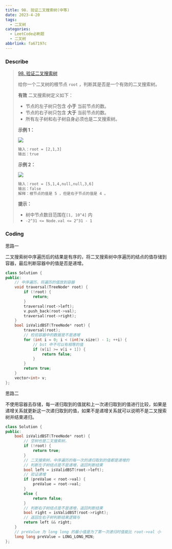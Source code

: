 ```yaml
---
title: 98. 验证二叉搜索树(中等)
date: 2023-4-20
tags:
  - 二叉树
categories:
  - LeetCode必刷题
  - 二叉树
abbrlink: fa67197c
---
```


### Describe

> [98. 验证二叉搜索树](https://leetcode.cn/problems/validate-binary-search-tree/)
>
> 给你一个二叉树的根节点 `root` ，判断其是否是一个有效的二叉搜索树。
>
> **有效** 二叉搜索树定义如下：
>
> - 节点的左子树只包含 **小于** 当前节点的数。
> - 节点的右子树只包含 **大于** 当前节点的数。
> - 所有左子树和右子树自身必须也是二叉搜索树。
>
>  
>
> **示例 1：**
>
> ![](https://s1.vika.cn/space/2023/04/15/7bfdcb1d2fe045e8a5e0b8192ba4e1a8)
>
> ```txt
> 输入：root = [2,1,3]
> 输出：true
> ```
>
> **示例 2：**
>
> ![](https://s1.vika.cn/space/2023/04/20/b4ac4a9fbd174b04aabc69fc17fa2493)
>
> ```txt
> 输入：root = [5,1,4,null,null,3,6]
> 输出：false
> 解释：根节点的值是 5 ，但是右子节点的值是 4 。
> ```
>
> 
>
> **提示：**
>
> - 树中节点数目范围在`[1, 10^4]` 内
> - `-2^31 <= Node.val <= 2^31 - 1`

### Coding

思路一

二叉搜索树中序遍历后的结果是有序的，将二叉搜索树中序遍历的结点的值存储到容器，最后判断容器中的值是否是递增。

```cpp
class Solution {
public:
    // 中序遍历，将遍历的值放到容器
    void traversal(TreeNode* root) {
        if (!root) {
            return;
        }
        traversal(root->left);
        v.push_back(root->val);
        traversal(root->right);
    }
    bool isValidBST(TreeNode* root) {
        traversal(root);
        // 检验容器中的数据是不是递增
        for (int i = 0; i < (int)v.size() - 1; ++i) {
            // bst 中不可以有相等的值
            if (v[i] >= v[i + 1]) {
                return false;
            }
        }
        return true;
    }
    vector<int> v;
};
```

思路二

不使用容器去存储，每一递归取到的值就和上一次递归取到的值进行比较，如果是递增关系就更新这一次递归取到的值，如果不是递增关系就可以说明不是二叉搜索树并结束递归。

```cpp
class Solution {
public:
    bool isValidBST(TreeNode* root) {
        // 空树也是二叉搜索树，
        if (!root) {
            return true;
        }
        // 二叉搜索树，中序遍历的每一次的递归取到的值都是递增的
        // 判断左子树结点是不是递增，返回判断结果
        bool left = isValidBST(root->left);
        // 验证递增
        if (preValue < root->val) {
            preValue = root->val;
        }
        else {
            return false;
        }
        // 判断右子树结点是不是递增，返回判断结果
        bool right = isValidBST(root->right);
        // 返回左右子树判断结果逻辑与
        return left && right;
    }
    // preValue 为 long long 的最小值是为了第一次递归时值能比 root->val 小
    long long preValue = LONG_LONG_MIN; 
};
```

